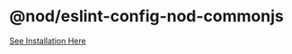 # @nod/eslint-config-nod-commonjs

[See Installation Here](https://www.npmjs.com/package/@nod/eslint-plugin-nod)
